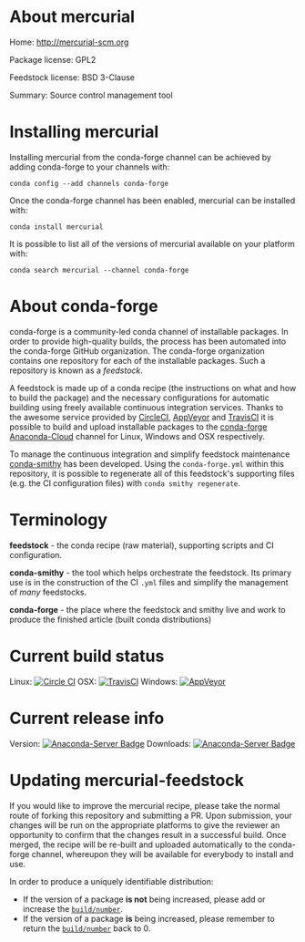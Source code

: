 About mercurial
===============

Home: http://mercurial-scm.org

Package license: GPL2

Feedstock license: BSD 3-Clause

Summary: Source control management tool



Installing mercurial
====================

Installing mercurial from the conda-forge channel can be achieved by adding conda-forge to your channels with:

```
conda config --add channels conda-forge
```

Once the conda-forge channel has been enabled, mercurial can be installed with:

```
conda install mercurial
```

It is possible to list all of the versions of mercurial available on your platform with:

```
conda search mercurial --channel conda-forge
```


About conda-forge
=================

conda-forge is a community-led conda channel of installable packages.
In order to provide high-quality builds, the process has been automated into the
conda-forge GitHub organization. The conda-forge organization contains one repository
for each of the installable packages. Such a repository is known as a *feedstock*.

A feedstock is made up of a conda recipe (the instructions on what and how to build
the package) and the necessary configurations for automatic building using freely
available continuous integration services. Thanks to the awesome service provided by
[CircleCI](https://circleci.com/), [AppVeyor](http://www.appveyor.com/)
and [TravisCI](https://travis-ci.org/) it is possible to build and upload installable
packages to the [conda-forge](https://anaconda.org/conda-forge)
[Anaconda-Cloud](http://docs.anaconda.org/) channel for Linux, Windows and OSX respectively.

To manage the continuous integration and simplify feedstock maintenance
[conda-smithy](http://github.com/conda-forge/conda-smithy) has been developed.
Using the ``conda-forge.yml`` within this repository, it is possible to regenerate all of
this feedstock's supporting files (e.g. the CI configuration files) with ``conda smithy regenerate``.


Terminology
===========

**feedstock** - the conda recipe (raw material), supporting scripts and CI configuration.

**conda-smithy** - the tool which helps orchestrate the feedstock.
                   Its primary use is in the construction of the CI ``.yml`` files
                   and simplify the management of *many* feedstocks.

**conda-forge** - the place where the feedstock and smithy live and work to
                  produce the finished article (built conda distributions)

Current build status
====================

Linux: [![Circle CI](https://circleci.com/gh/conda-forge/mercurial-feedstock.svg?style=svg)](https://circleci.com/gh/conda-forge/mercurial-feedstock)
OSX: [![TravisCI](https://travis-ci.org/conda-forge/mercurial-feedstock.svg?branch=master)](https://travis-ci.org/conda-forge/mercurial-feedstock)
Windows: [![AppVeyor](https://ci.appveyor.com/api/projects/status/github/conda-forge/mercurial-feedstock?svg=True)](https://ci.appveyor.com/project/conda-forge/mercurial-feedstock/branch/master)

Current release info
====================
Version: [![Anaconda-Server Badge](https://anaconda.org/conda-forge/mercurial/badges/version.svg)](https://anaconda.org/conda-forge/mercurial)
Downloads: [![Anaconda-Server Badge](https://anaconda.org/conda-forge/mercurial/badges/downloads.svg)](https://anaconda.org/conda-forge/mercurial)


Updating mercurial-feedstock
============================

If you would like to improve the mercurial recipe, please take the normal
route of forking this repository and submitting a PR. Upon submission, your changes will
be run on the appropriate platforms to give the reviewer an opportunity to confirm that the
changes result in a successful build. Once merged, the recipe will be re-built and uploaded
automatically to the conda-forge channel, whereupon they will be available for everybody to
install and use.

In order to produce a uniquely identifiable distribution:
 * If the version of a package **is not** being increased, please add or increase
   the [``build/number``](http://conda.pydata.org/docs/building/meta-yaml.html#build-number-and-string).
 * If the version of a package **is** being increased, please remember to return
   the [``build/number``](http://conda.pydata.org/docs/building/meta-yaml.html#build-number-and-string)
   back to 0.
